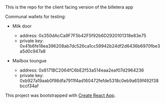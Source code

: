 This is the repo for the client facing version of the billetera app


Communal wallets for testing:

- Milk door

  - address: 0x350dAcCa9F7F5b42F5f92b6D2920101318e83e75
  - private key: 0x41b6fe18ea396208ab7dc526ca1cc59942b24df2d6436b6970fbe3a5d0c947a8

- Mailbox toungue
  - address: 0x6171BC2064fC6bE2f53a514eaa2eaf07d2964236
  - private key: 0xb927a19aab0f98dfa7911f4ad160472fefde5318c0eb9a659f492f38bccf34af

This project was bootstrapped with [Create React App](https://github.com/facebook/create-react-app).

